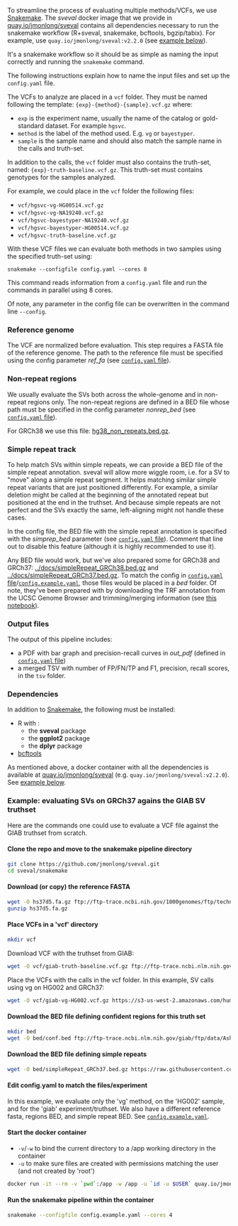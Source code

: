 To streamline the process of evaluating multiple methods/VCFs, we use [Snakemake](https://snakemake.readthedocs.io/en/stable/index.html).
The *sveval* docker image that we provide in [quay.io/jmonlong/sveval](https://quay.io/repository/jmonlong/sveval) contains all dependencies necessary to run the snakemake workflow (R+sveval, snakemake, bcftools, bgzip/tabix).
For example, use `quay.io/jmonlong/sveval:v2.2.0` (see [example below](#start-the-docker-container)).

It's a snakemake workflow so it should be as simple as naming the input correctly and running the `snakemake` command.

The following instructions explain how to name the input files and set up the `config.yaml` file.

The VCFs to analyze are placed in a `vcf` folder. 
They must be named following the template: `{exp}-{method}-{sample}.vcf.gz` where:

- `exp` is the experiment name, usually the name of the catalog or gold-standard dataset. For example `hgsvc`.
- `method` is the label of the method used. E.g. `vg` or `bayestyper`.
- `sample` is the sample name and should also match the sample name in the calls and truth-set.

In addition to the calls, the `vcf` folder must also contains the truth-set, named: `{exp}-truth-baseline.vcf.gz`.
This truth-set must contains genotypes for the samples analyzed.

For example, we could place in the `vcf` folder the following files:

- `vcf/hgsvc-vg-HG00514.vcf.gz`
- `vcf/hgsvc-vg-NA19240.vcf.gz`
- `vcf/hgsvc-bayestyper-NA19240.vcf.gz`
- `vcf/hgsvc-bayestyper-HG00514.vcf.gz`
- `vcf/hgsvc-truth-baseline.vcf.gz`

With these VCF files we can evaluate both methods in two samples using the specified truth-set using:

```
snakemake --configfile config.yaml --cores 8
```

This command reads information from a `config.yaml` file and run the commands in parallel using 8 cores.

Of note, any parameter in the config file can be overwritten in the command line  `--config`.

### Reference genome

The VCF are normalized before evaluation. 
This step requires a FASTA file of the reference genome. 
The path to the reference file must be specified using the config parameter *ref_fa* (see [`config.yaml` file](config.yaml)).

### Non-repeat regions

We usually evaluate the SVs both across the whole-genome and in non-repeat regions only.
The non-repeat regions are defined in a BED file whose path must be specified in the config parameter *nonrep_bed* (see [`config.yaml` file](config.yaml)).

For GRCh38 we use this file: [hg38_non_repeats.bed.gz](https://github.com/vgteam/sv-genotyping-paper/blob/master/human/sveval/hg38_non_repeats.bed.gz).

### Simple repeat track

To help match SVs within simple repeats, we can provide a BED file of the simple repeat annotation.
sveval will allow more wiggle room, i.e. for a SV to "move" along a simple repeat segment.
It helps matching similar simple repeat variants that are just positioned differently.
For example, a similar deletion might be called at the beginning of the annotated repeat but positioned at the end in the truthset.
And because simple repeats are not perfect and the SVs exactly the same, left-aligning might not handle these cases.

In the config file, the BED file with the simple repeat annotation is specified with the *simprep_bed* parameter (see [`config.yaml` file](config.yaml)).
Comment that line out to disable this feature (although it is highly recommended to use it).

Any BED file would work, but we've also prepared some for GRCh38 and GRCh37: [../docs/simpleRepeat_GRCh38.bed.gz](../docs/simpleRepeat_GRCh38.bed.gz) and [../docs/simpleRepeat_GRCh37.bed.gz](../docs/simpleRepeat_GRCh37.bed.gz).
To match the config in [`config.yaml` file](config.yaml)/[`config.example.yaml`](config.example.yaml), those files would be placed in a *bed* folder.
Of note, they've been prepared with by downloading the TRF annotation from the UCSC Genome Browser and trimming/merging information (see [this notebook](../docs/prepare-simple-repeat-track-from-ucsc.md)).


### Output files

The output of this pipeline includes:

- a PDF with bar graph and precision-recall curves in *out_pdf* (defined in  [`config.yaml` file](config.yaml))
- a merged TSV with number of FP/FN/TP and F1, precision, recall scores, in the `tsv` folder.

### Dependencies

In addition to [Snakemake](https://snakemake.readthedocs.io/en/stable/index.html), the following must be installed:

- R with :
    - the **sveval** package
    - the **ggplot2** package
    - the **dplyr** package
- [bcftools](https://samtools.github.io/bcftools/bcftools.html)

As mentioned above, a docker container with all the dependencies is available at [quay.io/jmonlong/sveval](https://quay.io/repository/jmonlong/sveval) (e.g. `quay.io/jmonlong/sveval:v2.2.0`). 
See [example below](#start-the-docker-container).


### Example: evaluating SVs on GRCh37 agains the GIAB SV truthset

Here are the commands one could use to evaluate a VCF file against the GIAB truthset from scratch.

#### Clone the repo and move to the snakemake pipeline directory

```sh
git clone https://github.com/jmonlong/sveval.git
cd sveval/snakemake
```

#### Download (or copy) the reference FASTA

```sh
wget -O hs37d5.fa.gz ftp://ftp-trace.ncbi.nih.gov/1000genomes/ftp/technical/reference/phase2_reference_assembly_sequence/hs37d5.fa.gz
gunzip hs37d5.fa.gz
```

#### Place VCFs in a 'vcf' directory

```sh
mkdir vcf
```

Download VCF with the truthset from GIAB:

```sh
wget -O vcf/giab-truth-baseline.vcf.gz ftp://ftp-trace.ncbi.nlm.nih.gov/giab/ftp/data/AshkenazimTrio/analysis/NIST_SVs_Integration_v0.6/HG002_SVs_Tier1_v0.6.vcf.gz
```

Place the VCFs with the calls in the vcf folder.
In this example, SV calls using vg on HG002 and GRCh37:

```sh
wget -O vcf/giab-vg-HG002.vcf.gz https://s3-us-west-2.amazonaws.com/human-pangenomics/publications/vgsv2019/vcfs/giab5-vg-HG002.vcf.gz
```

#### Download the BED file defining confident regions for this truth set

```sh
mkdir bed
wget -O bed/conf.bed ftp://ftp-trace.ncbi.nlm.nih.gov/giab/ftp/data/AshkenazimTrio/analysis/NIST_SVs_Integration_v0.6/HG002_SVs_Tier1_v0.6.bed
```

#### Download the BED file defining simple repeats

```sh
wget -O bed/simpleRepeat_GRCh37.bed.gz https://raw.githubusercontent.com/jmonlong/sveval/master/docs/simpleRepeat_GRCh37.bed.gz
```

#### Edit config.yaml to match the files/experiment

In this example, we evaluate only the 'vg' method, on the 'HG002' sample, and for the 'giab' experiment/truthset.
We also have a different reference fasta, regions BED, and simple repeat BED.
See [`config.example.yaml`](config.example.yaml).

#### Start the docker container

- `-v`/`-w` to bind the current directory to a /app working directory in the container
- `-u` to make sure files are created with permissions matching the user (and not created by 'root') 

```sh
docker run -it --rm -v `pwd`:/app -w /app -u `id -u $USER` quay.io/jmonlong/sveval:v2.2.0
```

#### Run the snakemake pipeline within the container

```sh
snakemake --configfile config.example.yaml --cores 4
```
